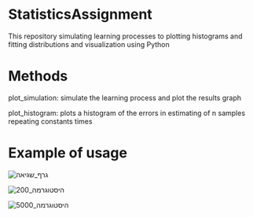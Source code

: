 # StatisticsAssignment
This repository simulating learning processes to plotting histograms and fitting distributions and visualization using Python

# Methods

plot_simulation: 
simulate the learning process and plot the results graph

plot_histogram:
plots a histogram of the errors in estimating of n samples repeating constants times

# Example of usage 
![גרף_שגיאה](https://github.com/ShalevAsor/StatisticsAssignment/assets/68736850/735d30fc-11d1-4785-ab10-eb92f978a659)


![היסטוגרמה_200](https://github.com/ShalevAsor/StatisticsAssignment/assets/68736850/40e7b250-fcd8-4cd5-bd6c-13a3a8ead6d2)

![היסטוגרמה_5000](https://github.com/ShalevAsor/StatisticsAssignment/assets/68736850/8ad3501f-4636-459a-929b-a49bc0ccda71)

